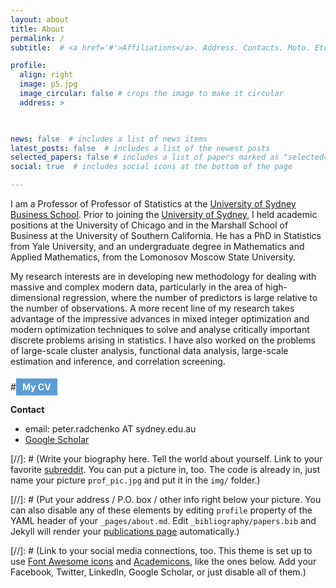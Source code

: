 ```yaml
---
layout: about
title: About
permalink: /
subtitle:  # <a href='#'>Affiliations</a>. Address. Contacts. Moto. Etc.

profile:
  align: right
  image: p5.jpg
  image_circular: false # crops the image to make it circular
  address: >

    

news: false  # includes a list of news items
latest_posts: false  # includes a list of the newest posts
selected_papers: false # includes a list of papers marked as "selected={true}"
social: true  # includes social icons at the bottom of the page

---
```


I am a Professor of Professor of Statistics at the [University of Sydney Business School](https://www.sydney.edu.au/business/). Prior to joining the [University of Sydney](https://www.sydney.edu.au/), I held academic positions at the University of Chicago and in the Marshall School of Business at the University of Southern California. He has a PhD in Statistics from Yale University, and an undergraduate degree in Mathematics and Applied Mathematics, from the Lomonosov Moscow State University.



My research interests are in developing new methodology for dealing with massive and complex modern data, particularly in the area of high-dimensional regression, where the number of predictors is large relative to the number of observations. A more recent line of my research takes advantage of the impressive advances in mixed integer optimization and modern optimization techniques to solve and analyse critically important discrete problems arising in statistics.  I have also worked on the problems of large-scale cluster analysis, functional data analysis, large-scale estimation and inference, and correlation screening. 

#<a href="assets/pdf/zhuoran_cv.pdf" target="_blank" style="display: inline-block; padding: 5px 10px; margin-top: 5px; font-weight: bold; font-size: 14px; text-decoration: none; background-color: #5a9bd5; color: white; #border-radius: 3px;">My CV</a>

 


**Contact**

- email: peter.radchenko AT sydney.edu.au
- [Google Scholar](https://scholar.google.com/citations?user=DlnP7bEAAAAJ&hl=en)




[//]: # (Write your biography here. Tell the world about yourself. Link to your favorite [subreddit](http://reddit.com). You can put a picture in, too. The code is already in, just name your picture `prof_pic.jpg` and put it in the `img/` folder.)

[//]: # (Put your address / P.O. box / other info right below your picture. You can also disable any of these elements by editing `profile` property of the YAML header of your `_pages/about.md`. Edit `_bibliography/papers.bib` and Jekyll will render your [publications page](/al-folio/publications/) automatically.)

[//]: # (Link to your social media connections, too. This theme is set up to use [Font Awesome icons](http://fortawesome.github.io/Font-Awesome/) and [Academicons](https://jpswalsh.github.io/academicons/), like the ones below. Add your Facebook, Twitter, LinkedIn, Google Scholar, or just disable all of them.)
